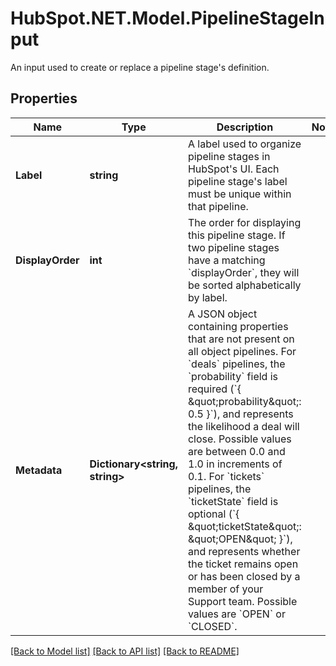 # HubSpot.NET.Model.PipelineStageInput
An input used to create or replace a pipeline stage's definition.

## Properties

Name | Type | Description | Notes
------------ | ------------- | ------------- | -------------
**Label** | **string** | A label used to organize pipeline stages in HubSpot&#39;s UI. Each pipeline stage&#39;s label must be unique within that pipeline. | 
**DisplayOrder** | **int** | The order for displaying this pipeline stage. If two pipeline stages have a matching &#x60;displayOrder&#x60;, they will be sorted alphabetically by label. | 
**Metadata** | **Dictionary&lt;string, string&gt;** | A JSON object containing properties that are not present on all object pipelines.  For &#x60;deals&#x60; pipelines, the &#x60;probability&#x60; field is required (&#x60;{ \&quot;probability\&quot;: 0.5 }&#x60;), and represents the likelihood a deal will close. Possible values are between 0.0 and 1.0 in increments of 0.1.  For &#x60;tickets&#x60; pipelines, the &#x60;ticketState&#x60; field is optional (&#x60;{ \&quot;ticketState\&quot;: \&quot;OPEN\&quot; }&#x60;), and represents whether the ticket remains open or has been closed by a member of your Support team. Possible values are &#x60;OPEN&#x60; or &#x60;CLOSED&#x60;. | 

[[Back to Model list]](../README.md#documentation-for-models) [[Back to API list]](../README.md#documentation-for-api-endpoints) [[Back to README]](../README.md)


